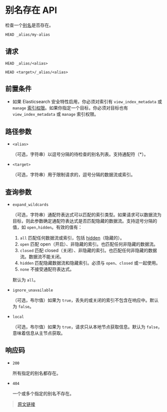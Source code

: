 # 别名存在 API

检查一个[别名](/aliases/aliases)是否存在。

```bash
HEAD _alias/my-alias
```

## 请求

`HEAD _alias/<alias>`

`HEAD <target>/_alias/<alias>`

## 前置条件

- 如果 Elasticsearch 安全特性启用，你必须对索引有 `view_index_metadata` 或 `manage` [索引权限](/secure_the_elastic_statck/user_authorization/security_privileges?id=索引权限)。如果你指定一个目标，你必须对目标也有 `view_index_metadata` 或 `manage` 索引权限。

## 路径参数

- `<alias>`

  （可选，字符串）以逗号分隔的待检查的别名列表。支持通配符（*）。

- `<target>`

  （可选，字符串）用于限制请求的，逗号分隔的数据流或索引。

## 查询参数

- `expand_wildcards`

  （可选，字符串）通配符表达式可以匹配的索引类型。如果请求可以数据流为目标，则此参数确定通配符表达式是否匹配隐藏的数据流。支持逗号分隔的值，如 `open,hidden`。有效的值有：

  1. `all`
  匹配任何数据流或索引，包括 [hidden](/rest_apis/api_convention/multi_target_syntax?id=隐藏数据流和索引)（隐藏的）。
  2. `open`
  匹配 open（开启）、非隐藏的索引。也匹配任何非隐藏的数据流。
  3. `closed`
  匹配 closed（关闭）、非隐藏的索引。也匹配任何非隐藏的数据流。数据流不能关闭。
  4. `hidden`
  匹配隐藏数据流和隐藏索引。必须与 `open`、`closed` 或一起使用。
  5. `none`
  不接受通配符表达式。

  默认为 `all`。

- `ignore_unavailable`

  （可选，布尔值）如果为 `true`，丢失的或关闭的索引不包含在响应中。默认为 `false`。

- `local`

  （可选，布尔值）如果为 `true`，请求只从本地节点获取信息。默认为 `false`，意味着信息从主节点获取。

## 响应码

- `200`

  所有指定的别名都存在。

- `404`

  一个或多个指定的别名不存在。

> [原文链接](https://www.elastic.co/guide/en/elasticsearch/reference/current/indices-alias-exists.html)
